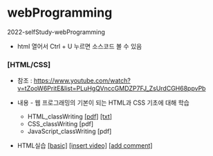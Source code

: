 # webProgramming
2022-selfStudy-webProgramming
* html 열어서 Ctrl + U 누르면 소스코드 볼 수 있음

### [HTML/CSS]
  * 참조 : https://www.youtube.com/watch?v=tZooW6PritE&list=PLuHgQVnccGMDZP7FJ_ZsUrdCGH68ppvPb
  
  * 내용 - 웹 프로그래밍의 기본이 되는 HTML과 CSS 기초에 대해 학습
    * HTML_classWriting [[pdf]](https://juheefatal.github.io/webProgramming/classWriting/ClassWriting_HTML.pdf)
                        [[txt]](https://github.com/juheefatal/webProgramming/blob/main/classWriting/about%20html.txt)
    * CSS_classWriting [pdf]
    * JavaScript_classWriting [pdf]
  
  * HTML실습 [[basic]](https://juheefatal.github.io/webProgramming/firstWebSite/HTML_ver.1_basic/0.index.html)
             [[insert video]](https://juheefatal.github.io/webProgramming/firstWebSite/HTML_ver.2_insertVideo/0.1.index_video.html)
             [[add comment]](https://juheefatal.github.io/webProgramming/firstWebSite/HTML_ver.3_addComment/0.2.index_comment.html)
